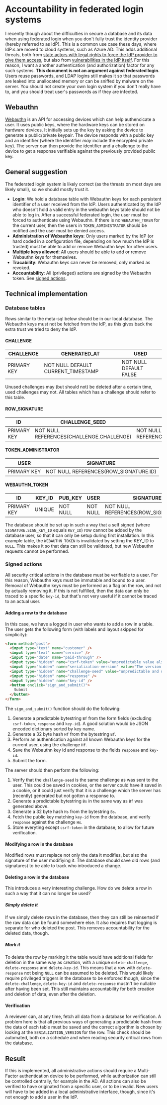 # Accountability in federated login systems
I recently though about the difficulties in secure a database and its data when using federated login when you don't fully trust the identity provider (hereby referred to as IdP). This is a common use case these days, where IdP:s are moved to cloud systems, such as Azure AD. This adds additional threats, both from [state actors with legal rights to force the IdP provider to give them access](https://kryptera.se/molntjanster-och-fisa-702/), but also from [vulnerabilities in the IdP itself](https://www.cvedetails.com/vulnerability-list/vendor_id-26/product_id-38600/Microsoft-Azure-Active-Directory-Connect.html). For this reason, I want a another authentication (and authorization) factor for any such systems. **This document is not an argument against federated login.** Users reuse passwords, and LDAP logins still makes it so that passwords are leaked into unallocated memory or can be sniffed by malware on the server. You should not create your own login system if you don't really have to, and you should treat user's passwords as if they are infected.

## Webauthn
[Webauthn](https://webauthn.me/introduction) is an API for accessing devices which can help authencicate a user. It uses public keys, where the hardware keys can be stored on hardware devices. It initially sets up the key by asking the device to generate a public/private keypair. The device responds with a public key and an identifier (where the identifier *may* include the encrypted private key). The server can then provide the identifier and a challenge to the device to get a response verifiable against the previously provided public key.

## General suggestion
The federated login system is likely correct (as the threats on most days are likely small), so we should mostly trust it.
* **Login**: We hold a database table with Webauthn keys for each persistent identifier of a user received from the IdP. Users authenticated by the IdP who doesn't hold a valid entry in the webauthn keys table should not be able to log in. After a successful federated login, the user must be forced to authenticate using Webauthn. If there is no `WEBAUTHN_TOKEN` for the current user, then the users in `TOKEN_ADMINISTRATOR` should be notified and the user must be denied access.
* **Administration of Webauthn keys**: Only users marked by the IdP (or hard coded in a configuration file, depending on how much the IdP is trusted) must be able to add or remove Webauthn keys for other users.
* **Multiple keys allowed**: All users should be able to add or remove Webauthn keys for themselves.
* **Tracability**: Webauthn keys can never be removed, only marked as revoked.
* **Accountability**: All (privileged) actions are signed by the Webauthn token. See [signed actions](#signed-actions).

## Technical implementation
### Database tables
Rows similar to the meta-sql below should be in our local database. The Webauthn keys must not be fetched from the IdP, as this gives back the extra trust we tried to deny the IdP.

#### CHALLENGE
| CHALLENGE   | GENERATED_AT                       | USED                   |
| ----------- | ---------------------------------- | ---------------------- |
| PRIMARY KEY | NOT NULL DEFAULT CURRENT_TIMESTAMP | NOT NULL DEFAULT FALSE |

Unused challenges may (but should not) be deleted after a certain time, used challenges may not. All tables which has a challenge should refer to this table.

#### ROW_SIGNATURE
| ID          | CHALLENGE_SEED                           | SIGN_KEY_ID                            | SERIALIZATION_VERSION | RESPONSE |
| ----------- | ---------------------------------------- | -------------------------------------- | --------------------- | -------- |
| PRIMARY KEY | NOT NULL REFERENCES(CHALLENGE.CHALLENGE) | NOT NULL REFERENCES(WEBAUTHN_TOKEN.ID) | NOT NULL              | NOT NULL |

#### TOKEN_ADMINISTRATOR
| USER        | SIGNATURE                             |
| ----------- | ------------------------------------- |
| PRIMARY KEY | NOT NULL REFERENCES(ROW_SIGNATURE.ID) |

#### WEBAUTHN_TOKEN
| ID          | KEY_ID | PUB_KEY  | USER     | SIGNATURE                             |
| ------------| ------ | -------- | -------- | ------------------------------------- |
| PRIMARY KEY | UNIQUE | NOT NULL | NOT NULL | NOT NULL REFERENCES(ROW_SIGNATURE.ID) |

The database should be set up in such a way that a self signed (where `SIGNATURE.SIGN_KEY_ID` equals `KEY_ID`) row cannot be added by the database user, so that it can only be setup during first installation. In this example table, the `WEBAUTHN_TOKEN` is invalidated by setting the KEY_ID to `NULL`. This makes it so that data can still be validated, but new Webauthn requests cannot be performed.

### Signed actions
All security critical actions in the database must be verifiable to a user. For this reason, Webauthn keys must be immutable and bound to a user. Removal of Webauthn keys must be performed as a flag on the row, and not by actually removing it. If this is not fulfilled, then the data can only be traced to a specific `key-id`, but that's not very useful if it cannot be traced to an actual user.

#### Adding a row to the database
In this case, we have a logged in user who wants to add a row in a table. The user gets the following form (with labels and layout skipped for simplicity):

```html
<form method="post">
  <input type="text" name="customer" />
  <input type="text" name="service" />
  <input type="date" name="paid-through" />
  <input type="hidden" name="csrf-token" value="unpredictable value also stored in cookie" />
  <input type="hidden" name="serialization-version" value="The version of the table. Used to be able to verify older rows after database structure changes." />
  <input type="hidden" name="challenge-seed" value="unpredictable and unique value which has not previously been used in the database" />
  <input type="hidden" name="response" />
  <input type="hidden" name="key-id" />
  <button onclick="sign_and_submit()">
    Submit
  </button>
</form>
```

The `sign_and_submit()` function should do the following:
1. Generate a predictable bytestring `Bf` from the form fields (excluding `csrf-token`, `response` and `key-id`). A good solution would be JSON encoded dictionary sorted by key name.
2. Generate a 32 byte hash `Hf` from the bytestring `Bf`.
3. Perform an authentication against all known Webauthn keys for the current user, using the challenge `Hf`.
4. Save the Webauthn key id and response to the fields `response` and `key-id`.
5. Submit the form.

The server should then perform the following:
1. Verify that the `challenge-seed` is the same challenge as was sent to the user. This could be saved in cookies, or the server could have it saved in a cookie, or it could just verify that it is a challenge which the server has (recently) generated but not gotten a response to.
2. Generate a predictable bytestring `Bs` in the same way as `Bf` was generated above.
3. Generate a 32 byte hash `Hs` from the bytestring `Bs`.
4. Fetch the public key matching `key-id` from the database, and verify `response` against the challenge `Hs`.
5. Store everyting except `csrf-token` in the database, to allow for future verification.

#### Modifying a row in the database
Modified rows must replace not only the data it modifies, but also the signature of the user modifiying it. The database should save old rows (and signatures) to be able to track who introduced a change.

#### Deleting a row in the database
This introduces a very interesting challenge. How do we delete a row in such a way that it can no longer be used?

##### Simply delete it
If we simply delete rows in the database, then they can still be reinserted if the raw data can be found somewhere else. It also requires that logging is separate for who deleted the post. This removes accountability for the deleted data, though.

##### Mark it
To delete the row by marking it the table would have additional fields for deletion in the same way as creation, with a unique `delete-challenge`, `delete-response` and `delete-key-id`. This means that a row with `delete-response` not being `NULL` can be assumed to be deleted. This would likely require privileged triggers in the database to be enforced though, since the `delete-challenge`, `delete-key-id` and `delete-response` mustn't be nullable after having been set. This still maintains accountability for both creation and deletion of data, even after the deletion.

#### Verification
A reviewer can, at any time, fetch all data from a database for verification. A problem here is that all previous ways of generating a predictable hash from the data of each table must be saved and the correct algorithm is chosen by looking at the `SERIALIZATION_VERSION` for the row. This check should be automated, both on a schedule and when reading security critical rows from the database.

## Result
If this is implemented, all administrative actions should require a Multi-Factor authentication device to be performed, while authorization can still be controlled centrally, for example in the AD. All actions can also be verified to have originated from a specific user, or to be invalid. New users will have to be added in a local administrative interface, though, since it's not enough to add a user in the IdP.
